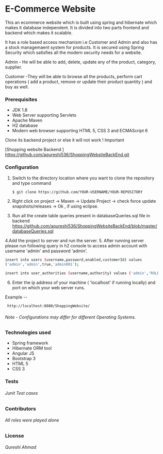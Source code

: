 # E-Commerce Website
 This an ecommerce website which is built using spring and hibernate which makes it database independent. It is divided into two parts frontend and backend which makes it scalable.
 
 It has a role based access mechanism i.e Customer and Admin and also has a stock managemaent system for products. It is secured using Spring Security which satisfies all the modern security needs for a website.
 
 Admin - He will be able to add, delete, update any of the product, category, supplier.
 
 Customer -They will be able to browse all the products, perform cart operations ( add a product, remove or update their product quantity ) and buy as well.
 
### Prerequisites
 - JDK 1.8
 - Web Server supporting Servlets
- Apache Maven
- H2 database
- Modern web browser supporting HTML 5, CSS 3 and ECMAScript 6


 Clone its backend project or else it will not work  ! Important

[Shopping website Backend ]    <https://github.com/aqureshi536/ShoppingWebsiteBackEnd.git>

### Configuration
1. Switch to the directory location where you want to clone the repository and type  command
    ```sh
    $ git clone https://github.com/YOUR-USERNAME/YOUR-REPOSITORY
    ```
    
 2. Right click on project  -> Maven -> Update Project -> check force update snapshots/releases -> Ok  , if using eclipse.

3. Run all the create table queries present in databaseQueries.sql file in backend
<https://github.com/aqureshi536/ShoppingWebsiteBackEnd/blob/master/databaseQueries.sql>


4.Add the project to server and run the server.
5. After running server please run following query in h2 console to access admin account with username 'admin' and password 'admin'.
 ```sh
 insert into users (username,password,enabled,customerId) values
 ('admin','admin',true,'admin001');
  ``` 
  ```sh
 insert into user_authorities (username,authority) values ('admin','ROLE_ADMIN');
 
 ``` 
 
6. Enter the ip address of your machine ( 'localhost' if running locally) and port on which your web server runs.

Example --
 ```sh
  http://localhost:8080/ShoppingWebsite/
```
###### Note - Configurations may differ for different Operating Systems.
### Technologies used 
- Spring framework
- Hibernate ORM tool
- Angular JS
- Bootstrap 3
- HTML 5
- CSS 3

### Tests
###### Junit Test cases

### Contributors
###### All roles were played alone 

### License
###### Qureshi Ahmad



 
 
 